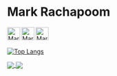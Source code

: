 # Mark Rachapoom

<a href="https://www.linkedin.com/in/rphanchotong/">
  <img align="left" alt="Mark's LinkdeIn" width="30px" src="https://cdn.jsdelivr.net/npm/simple-icons@v3/icons/linkedin.svg" />
</a>
<a href="https://www.instagram.com/markkypanc/">
  <img align="left" alt="Mark's Instagram" width="30px" src="https://cdn.jsdelivr.net/npm/simple-icons@v3/icons/instagram.svg" />
</a>
<a href="https://www.facebook.com/Rachapoom Phanchotong">
  <img align="left" alt="Mark's Instagram" width="30px" src="https://cdn.jsdelivr.net/npm/simple-icons@v3/icons/facebook.svg" />
</a>
<br>
<br />

[![Top Langs](https://github-readme-stats.vercel.app/api/top-langs/?username=markkypanc&langs_count=8)](https://github.com/markkypanc/github-readme-stats)

<a href="https://github.com/markkypanc/convoychat">
  <img align="center" src="https://github-readme-stats.vercel.app/api/pin/?username=markkypanc&repo=Swift-Beginner-Tutorials" bg_color="000000"/>
</a>
<a href="https://github.com/markkypanc/github-readme-stats">
  <img align="center" src="https://github-readme-stats.vercel.app/api/pin/?username=markkypanc&repo=CPlusPlus-Beginner-Tutorials" />
</a>
